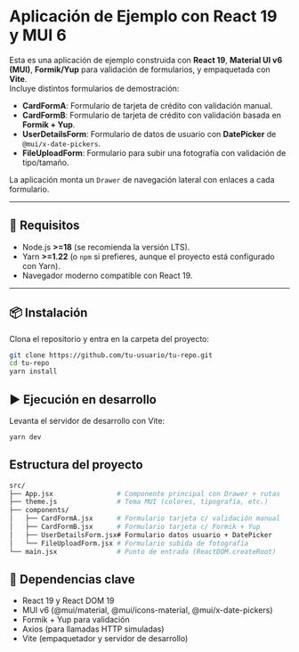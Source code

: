 # Aplicación de Ejemplo con React 19 y MUI 6

Esta es una aplicación de ejemplo construida con **React 19**, **Material UI v6 (MUI)**, **Formik/Yup** para validación de formularios, y empaquetada con **Vite**.  
Incluye distintos formularios de demostración:

- **CardFormA**: Formulario de tarjeta de crédito con validación manual.
- **CardFormB**: Formulario de tarjeta de crédito con validación basada en **Formik + Yup**.
- **UserDetailsForm**: Formulario de datos de usuario con **DatePicker** de `@mui/x-date-pickers`.
- **FileUploadForm**: Formulario para subir una fotografía con validación de tipo/tamaño.

La aplicación monta un `Drawer` de navegación lateral con enlaces a cada formulario.

---

## 🚀 Requisitos

- Node.js **>=18** (se recomienda la versión LTS).
- Yarn **>=1.22** (o `npm` si prefieres, aunque el proyecto está configurado con Yarn).
- Navegador moderno compatible con React 19.

---

## 📦 Instalación

Clona el repositorio y entra en la carpeta del proyecto:

```bash
git clone https://github.com/tu-usuario/tu-repo.git
cd tu-repo
yarn install
```

## ▶️ Ejecución en desarrollo

Levanta el servidor de desarrollo con Vite:

```bash
yarn dev
```

## Estructura del proyecto

```bash
src/
├── App.jsx                # Componente principal con Drawer + rutas
├── theme.js               # Tema MUI (colores, tipografía, etc.)
├── components/
│   ├── CardFormA.jsx      # Formulario tarjeta c/ validación manual
│   ├── CardFormB.jsx      # Formulario tarjeta c/ Formik + Yup
│   ├── UserDetailsForm.jsx# Formulario datos usuario + DatePicker
│   └── FileUploadForm.jsx # Formulario subida de fotografía
└── main.jsx               # Punto de entrada (ReactDOM.createRoot)
```

## 🧩 Dependencias clave

* React 19 y React DOM 19
* MUI v6 (@mui/material, @mui/icons-material, @mui/x-date-pickers)
* Formik + Yup para validación
* Axios (para llamadas HTTP simuladas)
* Vite (empaquetador y servidor de desarrollo)